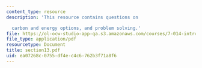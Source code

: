 ```yaml
---
content_type: resource
description: 'This resource contains questions on

  carbon and energy options, and problem solving.'
file: https://ol-ocw-studio-app-qa.s3.amazonaws.com/courses/7-014-introductory-biology-spring-2005/ea07268c0755df4ec4c6762b3f71a8f6_section13.pdf
file_type: application/pdf
resourcetype: Document
title: section13.pdf
uid: ea07268c-0755-df4e-c4c6-762b3f71a8f6
---
```

